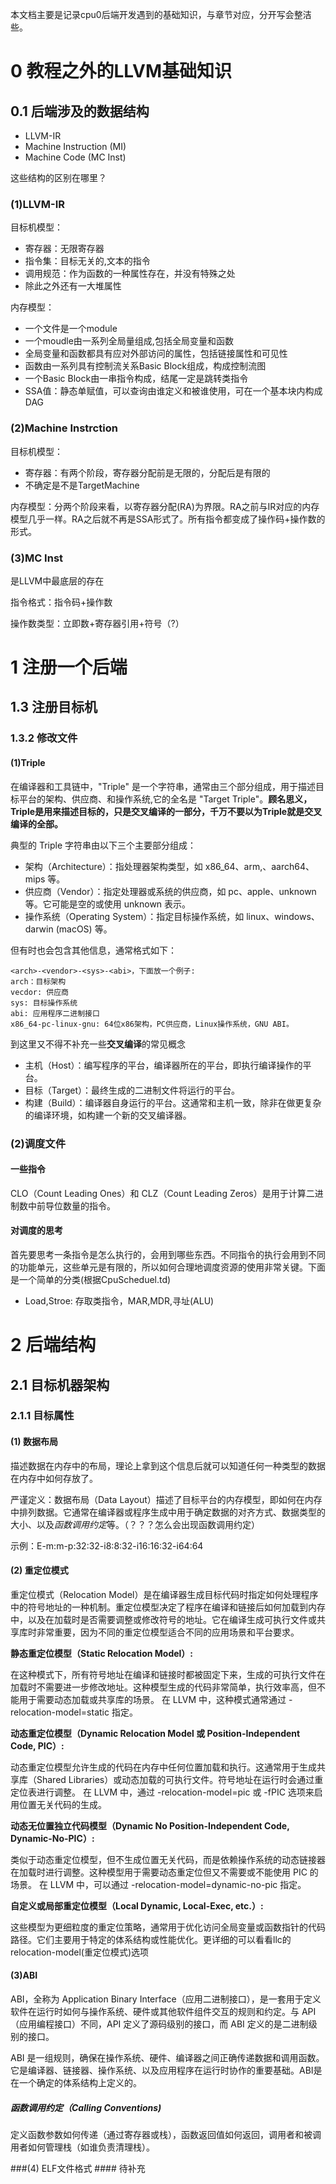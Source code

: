 本文档主要是记录cpu0后端开发遇到的基础知识，与章节对应，分开写会整洁些。

# 0 教程之外的LLVM基础知识

## 0.1 后端涉及的数据结构

- LLVM-IR
- Machine Instruction (MI)
- Machine Code (MC Inst)

这些结构的区别在哪里？

### (1)LLVM-IR

目标机模型：

- 寄存器：无限寄存器
- 指令集：目标无关的,文本的指令
- 调用规范：作为函数的一种属性存在，并没有特殊之处
- 除此之外还有一大堆属性

内存模型：

- 一个文件是一个module
- 一个moudle由一系列全局量组成,包括全局变量和函数
- 全局变量和函数都具有应对外部访问的属性，包括链接属性和可见性
- 函数由一系列具有控制流关系Basic Block组成，构成控制流图
- 一个Basic Block由一串指令构成，结尾一定是跳转类指令
- SSA值：静态单赋值，可以查询由谁定义和被谁使用，可在一个基本块内构成DAG

### (2)Machine Instrction

目标机模型：

- 寄存器：有两个阶段，寄存器分配前是无限的，分配后是有限的
- 不确定是不是TargetMachine

内存模型：分两个阶段来看，以寄存器分配(RA)为界限。RA之前与IR对应的内存模型几乎一样。RA之后就不再是SSA形式了。所有指令都变成了操作码+操作数的形式。

### (3)MC Inst

是LLVM中最底层的存在

指令格式：指令码+操作数

操作数类型：立即数+寄存器引用+符号（?）


# 1 注册一个后端 

## 1.3 注册目标机 
### 1.3.2 修改文件 
#### (1)Triple 
在编译器和工具链中，"Triple" 是一个字符串，通常由三个部分组成，用于描述目标平台的架构、供应商、和操作系统,它的全名是 "Target Triple"。**顾名思义，Triple是用来描述目标的，只是交叉编译的一部分，千万不要以为Triple就是交叉编译的全部。**

典型的 Triple 字符串由以下三个主要部分组成：

- 架构（Architecture）：指处理器架构类型，如 x86_64、arm,、aarch64、mips 等。
- 供应商（Vendor）：指定处理器或系统的供应商，如 pc、apple、unknown 等。它可能是空的或使用 unknown 表示。
- 操作系统（Operating System）：指定目标操作系统，如 linux、windows、darwin (macOS) 等。

但有时也会包含其他信息，通常格式如下：

	<arch>-<vendor>-<sys>-<abi>，下面放一个例子:
	arch：目标架构
	vecdor: 供应商
	sys: 目标操作系统
	abi: 应用程序二进制接口
	x86_64-pc-linux-gnu: 64位x86架构，PC供应商，Linux操作系统，GNU ABI。

到这里又不得不补充一些**交叉编译**的常见概念

- 主机（Host）：编写程序的平台，编译器所在的平台，即执行编译操作的平台。
- 目标（Target）：最终生成的二进制文件将运行的平台。
- 构建（Build）：编译器自身运行的平台。这通常和主机一致，除非在做更复杂的编译环境，如构建一个新的交叉编译器。

### (2)调度文件 ###
#### 一些指令 ####
CLO（Count Leading Ones）和 CLZ（Count Leading Zeros）是用于计算二进制数中前导位数量的指令。

#### 对调度的思考 ####
首先要思考一条指令是怎么执行的，会用到哪些东西。不同指令的执行会用到不同的功能单元，这些单元是有限的，所以如何合理地调度资源的使用非常关键。下面是一个简单的分类(根据CpuScheduel.td)

- Load,Stroe: 存取类指令，MAR,MDR,寻址(ALU)

# 2 后端结构 #
## 2.1 目标机器架构 ##
### 2.1.1 目标属性 ###
#### (1) 数据布局 ####
描述数据在内存中的布局，理论上拿到这个信息后就可以知道任何一种类型的数据在内存中如何存放了。

严谨定义：数据布局（Data Layout）描述了目标平台的内存模型，即如何在内存中排列数据。它通常在编译器或程序生成中用于确定数据的对齐方式、数据类型的大小、以及*函数调用约定*等。（？？？怎么会出现函数调用约定）

示例：E-m:m-p:32:32-i8:8:32-i16:16:32-i64:64

#### (2) 重定位模式 ####
重定位模式（Relocation Model）是在编译器生成目标代码时指定如何处理程序中的符号地址的一种机制。重定位模型决定了程序在编译和链接后如何加载到内存中，以及在加载时是否需要调整或修改符号的地址。它在编译生成可执行文件或共享库时非常重要，因为不同的重定位模型适合不同的应用场景和平台要求。

**静态重定位模型（Static Relocation Model）:**

在这种模式下，所有符号地址在编译和链接时都被固定下来，生成的可执行文件在加载时不需要进一步修改地址。这种模型生成的代码非常简单，执行效率高，但不能用于需要动态加载或共享库的场景。
在 LLVM 中，这种模式通常通过 -relocation-model=static 指定。

**动态重定位模型（Dynamic Relocation Model 或 Position-Independent Code, PIC）:**

动态重定位模型允许生成的代码在内存中任何位置加载和执行。这通常用于生成共享库（Shared Libraries）或动态加载的可执行文件。符号地址在运行时会通过重定位表进行调整。
在 LLVM 中，通过 -relocation-model=pic 或 -fPIC 选项来启用位置无关代码的生成。

**动态无位置独立代码模型（Dynamic No Position-Independent Code, Dynamic-No-PIC）:**

类似于动态重定位模型，但不生成位置无关代码，而是依赖操作系统的动态链接器在加载时进行调整。这种模型用于需要动态重定位但又不需要或不能使用 PIC 的场景。
在 LLVM 中，可以通过 -relocation-model=dynamic-no-pic 指定。

**自定义或局部重定位模型（Local Dynamic, Local-Exec, etc.）:**

这些模型为更细粒度的重定位策略，通常用于优化访问全局变量或函数指针的代码路径。它们主要用于特定的体系结构或性能优化。更详细的可以看看llc的relocation-model(重定位模式)选项

#### (3)ABI ####
ABI，全称为 Application Binary Interface（应用二进制接口），是一套用于定义软件在运行时如何与操作系统、硬件或其他软件组件交互的规则和约定。与 API（应用编程接口）不同，API 定义了源码级别的接口，而 ABI 定义的是二进制级别的接口。

ABI 是一组规则，确保在操作系统、硬件、编译器之间正确传递数据和调用函数。它是编译器、链接器、操作系统、以及应用程序在运行时协作的重要基础。ABI是在一个确定的体系结构上定义的。

##### 函数调用约定（Calling Conventions) #####

定义函数参数如何传递（通过寄存器或栈），函数返回值如何返回，调用者和被调用者如何管理栈（如谁负责清理栈）。

###(4) ELF文件格式 ####
待补充